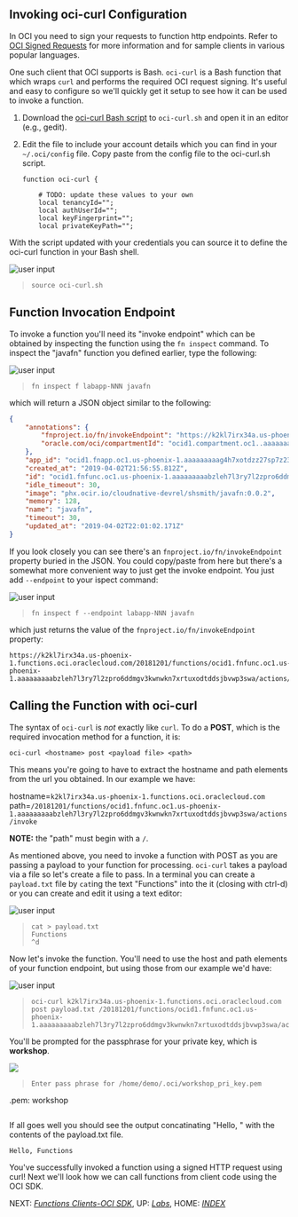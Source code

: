 ## Invoking oci-curl Configuration

In OCI you need to sign your requests to function http endpoints. Refer to [OCI
Signed
Requests](https://docs.cloud.oracle.com/iaas/Content/API/Concepts/signingrequests.htm?TocPath=Developer%20Tools%20|REST%20APIs%20|_____4)
for more information and for sample clients in various popular languages.

One such client that OCI supports is Bash.  `oci-curl` is a Bash function that
which wraps `curl` and performs the required OCI request signing. It's useful
and easy to configure so we'll quickly get it setup to see how it can be used to
invoke a function.

1. Download the [oci-curl Bash
   script](https://docs.cloud.oracle.com/iaas/Content/API/Concepts/signingrequests.htm#Bash)
   to `oci-curl.sh` and open it in an editor (e.g., gedit).

2. Edit the file to include your account details which you can find in your
   `~/.oci/config` file.  Copy paste from the config file to the oci-curl.sh
   script.

    ```shell
    function oci-curl {

        # TODO: update these values to your own
        local tenancyId="";
        local authUserId="";
        local keyFingerprint="";
        local privateKeyPath="";
    ```

With the script updated with your credentials you can source it to define the
oci-curl function in your Bash shell.

![user input](images/userinput.png)
>```
> source oci-curl.sh
>```

## Function Invocation Endpoint

To invoke a function you'll need its "invoke endpoint" which can be obtained by
inspecting the function using the `fn inspect` command.  To inspect the "javafn"
function you defined earlier, type the following:

![user input](images/userinput.png)
>```
> fn inspect f labapp-NNN javafn
>```

which will return a JSON object similar to the following:

```json
{
	"annotations": {
		"fnproject.io/fn/invokeEndpoint": "https://k2kl7irx34a.us-phoenix-1.functions.oci.oraclecloud.com/20181201/functions/ocid1.fnfunc.oc1.us-phoenix-1.aaaaaaaaabzleh7l3ry7l2zpro6ddmgv3kwnwkn7xrtuxodtddsjbvwp3swa/actions/invoke",
		"oracle.com/oci/compartmentId": "ocid1.compartment.oc1..aaaaaaaaon25g3kisxyv4k54vvtrxadpbj2bbpetrpcacwax72uhmzpflyua"
	},
	"app_id": "ocid1.fnapp.oc1.us-phoenix-1.aaaaaaaaag4h7xotdzz27sp7z23ci6z4jqj4raq43ui6ouae5k2kl7irx34a",
	"created_at": "2019-04-02T21:56:55.812Z",
	"id": "ocid1.fnfunc.oc1.us-phoenix-1.aaaaaaaaabzleh7l3ry7l2zpro6ddmgv3kwnwkn7xrtuxodtddsjbvwp3swa",
	"idle_timeout": 30,
	"image": "phx.ocir.io/cloudnative-devrel/shsmith/javafn:0.0.2",
	"memory": 128,
	"name": "javafn",
	"timeout": 30,
	"updated_at": "2019-04-02T22:01:02.171Z"
}
```

If you look closely you can see there's an `fnproject.io/fn/invokeEndpoint` 
property buried in the JSON.  You could copy/paste from here but there's a
somewhat more convenient way to just get the invoke endpoint.  You just add
`--endpoint` to your ispect command:

![user input](images/userinput.png)
>```
> fn inspect f --endpoint labapp-NNN javafn
>```

which just returns the value of the `fnproject.io/fn/invokeEndpoint` property:

```shell
https://k2kl7irx34a.us-phoenix-1.functions.oci.oraclecloud.com/20181201/functions/ocid1.fnfunc.oc1.us-phoenix-1.aaaaaaaaabzleh7l3ry7l2zpro6ddmgv3kwnwkn7xrtuxodtddsjbvwp3swa/actions/invoke
```

## Calling the Function with oci-curl

The syntax of `oci-curl` is *not* exactly like `curl`.  To do a **POST**, which
is the required invocation method for a function, it is:

`oci-curl <hostname> post <payload file> <path>`

This means you're going to have to extract the hostname and path elements from
the url you obtained.  In our example we have:

hostname=`k2kl7irx34a.us-phoenix-1.functions.oci.oraclecloud.com`
path=`/20181201/functions/ocid1.fnfunc.oc1.us-phoenix-1.aaaaaaaaabzleh7l3ry7l2zpro6ddmgv3kwnwkn7xrtuxodtddsjbvwp3swa/actions/invoke`

**NOTE:** the "path" must begin with a `/`.

As mentioned above, you need to invoke a function with POST as you are passing a
payload to your function for processing.  `oci-curl` takes a payload via a file
so let's create a file to pass.  In a terminal you can create a `payload.txt`
file by `cat`ing the text "Functions" into the it (closing with ctrl-d) or you
can create and edit it using a text editor:

![user input](images/userinput.png)
>```
> cat > payload.txt
> Functions
>^d
>```

Now let's invoke the function.  You'll need to use the host and path elements
of your function endpoint, but using those from our example we'd have:

![user input](images/userinput.png)
>```
> oci-curl k2kl7irx34a.us-phoenix-1.functions.oci.oraclecloud.com post payload.txt /20181201/functions/ocid1.fnfunc.oc1.us-phoenix-1.aaaaaaaaabzleh7l3ry7l2zpro6ddmgv3kwnwkn7xrtuxodtddsjbvwp3swa/actions/invoke
>```

You'll be prompted for the passphrase for your private key, which is **workshop**.

![](images/userinput.png)
>``` 
> Enter pass phrase for /home/demo/.oci/workshop_pri_key.pem
.pem: workshop
> 
>```

If all goes well you should see the output concatinating "Hello, " with the
contents of the payload.txt file.

```sh
Hello, Functions
```

You've successfully invoked a function using a signed HTTP request using curl!
Next we'll look how we can call functions from client code using the OCI SDK.

NEXT: [*Functions Clients-OCI SDK*](8-Functions-Clients-SDK.md), UP:
[*Labs*](1-Labs.md), HOME: [*INDEX*](README.md)

